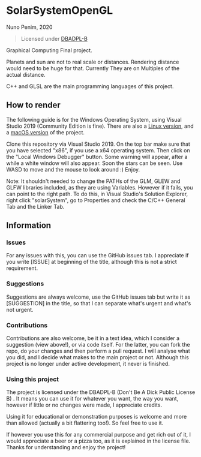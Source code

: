 # SolarSystemOpenGL

Nuno Penim, 2020
> Licensed under [DBADPL-B](https://github.com/nunopenim/DBADPL-B)

Graphical Computing Final project.

Planets and sun are not to real scale or distances. Rendering distance would need to be huge for that. Currently They are on Multiples of the actual distance.

C++ and GLSL are the main programming languages of this project.

## How to render

The following guide is for the Windows Operating System, using Visual Studio 2019 (Community Edition is fine). There are also a [Linux version](https://github.com/nunopenim/SolarSystemOpenGL-Linux), and a [macOS version](https://github.com/nunopenim/SolarSystemOpenGL-macOS) of the project.

Clone this repository via Visual Studio 2019. On the top bar make sure that you have selected "x86", if you use a x64 operating system. Then click on the "Local Windows Debugger" button. Some warning will appear, after a while a white window will also appear. Soon the stars can be seen. Use WASD to move and the mouse to look around :) Enjoy.

Note: It shouldn't needed to change the PATHs of the GLM, GLEW and GLFW libraries included, as they are using Variables. However if it fails, you can point to the right path. To do this, in Visual Studio's Solution Explorer, right click "solarSystem", go to Properties and check the C/C++ General Tab and the Linker Tab.

## Information

### Issues

For any issues with this, you can use the GitHub issues tab. I appreciate if you write [ISSUE] at beginning of the title, although this is not a strict requirement.

### Suggestions

Suggestions are always welcome, use the GitHub issues tab but write it as [SUGGESTION] in the title, so that I can separate what's urgent and what's not urgent.

### Contributions

Contributions are also welcome, be it in a text idea, which I consider a suggestion (view above!), or via code itself. For the latter, you can fork the repo, do your changes and then perform a pull request. I will analyse what you did, and I decide what makes to the main project or not. Although this project is no longer under active development, it never is finished.

### Using this project

The project is licensed under the DBADPL-B (Don't Be A Dick Public License B) . It means you can use it for whatever you want, the way you want, however if little or no changes were made, I appreciate credits.

Using it for educational or demonstration purposes is welcome and more than allowed (actually a bit flattering too!). So feel free to use it.

If however you use this for any commercial purpose and get rich out of it, I would appreciate a beer or a pizza too, as it is explained in the license file. Thanks for understanding and enjoy the project!
